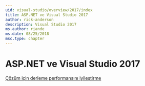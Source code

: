 ```yaml
---
uid: visual-studio/overview/2017/index
title: ASP.NET ve Visual Studio 2017
author: rick-anderson
description: Visual Studio 2017
ms.author: riande
ms.date: 08/25/2018
msc.type: chapter
---
```

<a name="aspnet-and-visual-studio-2017"></a>ASP.NET ve Visual Studio 2017
====================

[Çözüm için derleme performansını iyileştirme](xref:visual-studio/overview/2017/optimize-build-perf)